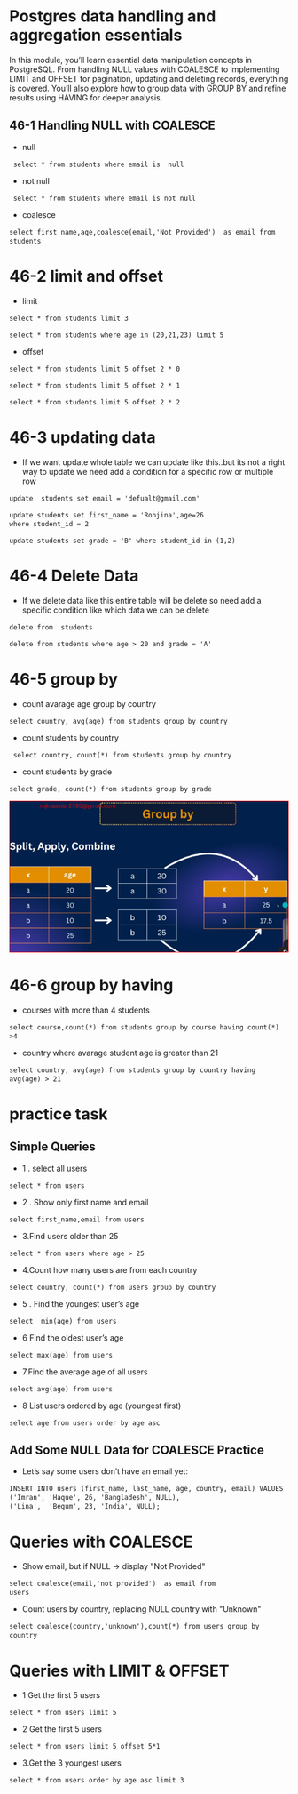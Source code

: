 # Postgres data handling and aggregation essentials
In this module, you’ll learn essential data manipulation concepts in PostgreSQL. From handling NULL values with COALESCE to implementing LIMIT and OFFSET for pagination, updating and deleting records, everything is covered. You’ll also explore how to group data with GROUP BY and refine results using HAVING for deeper analysis.

## 46-1 Handling NULL with COALESCE
- null
```
 select * from students where email is  null 
 ```
- not null
```
 select * from students where email is not null 
 ```
- coalesce
```
select first_name,age,coalesce(email,'Not Provided')  as email from students
 ```
 # 46-2 limit and offset
 - limit
 
 ```
select * from students limit 3
 ```
 ```
 select * from students where age in (20,21,23) limit 5
 ```
 - offset
 ```
 select * from students limit 5 offset 2 * 0
 ```
 ```
 select * from students limit 5 offset 2 * 1
 ```
 ```
 select * from students limit 5 offset 2 * 2
 ```
# 46-3 updating data
- If we want update  whole table we can update like this..but its not a right way to update we need add a condition for a specific row or multiple row 
 ``` 
 update  students set email = 'defualt@gmail.com'
 ```
 ``` 
update students set first_name = 'Ronjina',age=26
where student_id = 2
 ```
 ``` 
update students set grade = 'B' where student_id in (1,2)
 ```
 # 46-4 Delete Data
 - If we delete data like this  entire table will be delete so need add a specific condition like which data we can be delete 
 ```
 delete from  students
 ```
 
 ```
delete from students where age > 20 and grade = 'A'

 ```
 # 46-5 group by 
 - count avarage age group by country
 ```
 select country, avg(age) from students group by country
 ```
 - count students by country
 ```
  select country, count(*) from students group by country
  ```
   - count students by grade 
  ```
  select grade, count(*) from students group by grade
  ```
  ![alt text](group%20by.png)
# 46-6 group by having 
  - courses with more than 4 students 
 ``` 
select course,count(*) from students group by course having count(*) >4
```
  - country where avarage student age is greater than 21
```
select country, avg(age) from students group by country having avg(age) > 21
```   
# practice task 
## Simple Queries
- 1 . select all users
```
select * from users
```
- 2 . Show only first name and email
```
select first_name,email from users
```
- 3.Find users older than 25
```
select * from users where age > 25
```
- 4.Count how many users are from each country
```
select country, count(*) from users group by country
```
- 5 . Find the youngest user’s age
```
select  min(age) from users
```
- 6 Find the oldest user’s age
```
select max(age) from users
```
- 7.Find the average age of all users
```
select avg(age) from users
```
- 8 List users ordered by age (youngest first)
```
select age from users order by age asc
```

## Add Some NULL Data for COALESCE Practice
- Let’s say some users don’t have an email yet:
```
INSERT INTO users (first_name, last_name, age, country, email) VALUES
('Imran', 'Haque', 26, 'Bangladesh', NULL),
('Lina',  'Begum', 23, 'India', NULL);
```
# Queries with COALESCE
- Show email, but if NULL → display "Not Provided"
```
select coalesce(email,'not provided')  as email from 
users 
```
- Count users by country, replacing NULL country with "Unknown"
```
select coalesce(country,'unknown'),count(*) from users group by country 
```
# Queries with LIMIT & OFFSET
- 1 Get the first 5 users
```
select * from users limit 5

```
- 2 Get the first 5 users
```
select * from users limit 5 offset 5*1
```
  - 3.Get the 3 youngest users
  ```
select * from users order by age asc limit 3
```